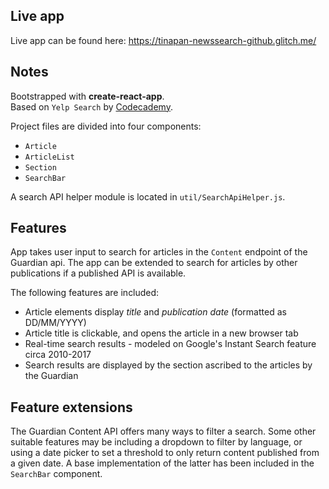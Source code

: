 ## Live app
Live app can be found here: https://tinapan-newssearch-github.glitch.me/

## Notes

Bootstrapped with **create-react-app**.<br>
Based on `Yelp Search` by [Codecademy](https://www.codecademy.com/).

Project files are divided into four components:
* `Article`
* `ArticleList`
* `Section`
* `SearchBar`

A search API helper module is located in `util/SearchApiHelper.js`.

## Features
App takes user input to search for articles in the `Content` endpoint of the Guardian api. The app can be extended to search for articles by other publications if a published API is available. 

The following features are included: 
* Article elements display *title* and *publication date* (formatted as DD/MM/YYYY)
* Article title is clickable, and opens the article in a new browser tab
* Real-time search results - modeled on Google's Instant Search feature circa 2010-2017
* Search results are displayed by the section ascribed to the articles by the Guardian

## Feature extensions

The Guardian Content API offers many ways to filter a search. Some other suitable features may be including a dropdown to filter by language, or using a date picker to set a threshold to only return content published from a given date. A base implementation of the latter has been included in the `SearchBar` component.
